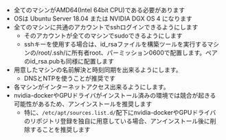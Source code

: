 * 全てのマシンがAMD64(Intel 64bit CPU)である必要があります
* OSは Ubuntu Server 18.04 または NVIDIA DGX OS 4 になります
* 全てのマシンに共通のアカウントでsshログインできるようにします
  * そのアカウントが全てのマシンでsudoできるようにします
  * sshキーを使用する場合は、id_rsaファイルを構築ツールを実行するマシンの/root/.ssh/に所有者root、パーミッション0600で配置します。ペアのid_rsa.pubも同様に配置します
* 用意したマシンの名前解決と時刻同期を出来るようにします。
  * DNSとNTPを使うことが推奨です
* 各マシンがインターネットアクセス出来るようにします。
* nvidia-dockerやGPUドライバがインストール済みの環境では競合が起きる可能性があるため、アンインストールを推奨します
  * 特に、`/etc/apt/sources.list.d/`配下にnvidia-dockerやGPUドライバのリポジトリ登録を独自に用意している場合、アンインストール後に削除することを推奨します